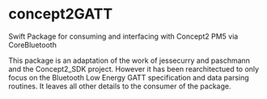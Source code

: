 # concept2GATT
Swift Package for consuming and interfacing with Concept2 PM5 via CoreBluetooth

This package is an adaptation of the work of jessecurry and paschmann and the Concept2_SDK project. However it has been rearchitectued to only focus on the Bluetooth Low Energy GATT specification and data parsing routines. It leaves all other details to the consumer of the package.


